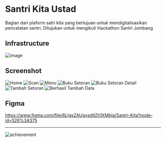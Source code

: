 # Santri Kita Ustad
Bagian dari plaform satri kita yang bertujuan untuk mendigitalisasikan pencatatan santri.
Ditujukan untuk mengikuti Hackathon Santri Jombang 

## Infrastructure
![image](https://user-images.githubusercontent.com/39044004/159106280-0e6de622-48e0-4c08-abbc-f2964a8a7210.png)

## Screenshot
![Home](https://user-images.githubusercontent.com/39044004/159106313-12552103-3bc6-45db-b0ba-82dc19a60989.png)
![Scan](https://user-images.githubusercontent.com/39044004/159106327-859ea665-92a1-4098-8122-9eb712128f6f.png)
![Menu](https://user-images.githubusercontent.com/39044004/159106337-1f45a93f-5aba-4e34-b9d0-49774e2b8454.png)
![Buku Setoran](https://user-images.githubusercontent.com/39044004/159106343-198d292d-578f-43e1-9e11-db354bff0432.png)
![Buku Setoran Detail](https://user-images.githubusercontent.com/39044004/159106351-e726874c-35a5-4c46-8fc8-db4f3d836504.png)
![Tambah Setoran](https://user-images.githubusercontent.com/39044004/159106355-2fdab59a-0741-44aa-adc7-fc1e94280084.png)
![Berhasil Tambah Data](https://user-images.githubusercontent.com/39044004/159106360-0b306d61-c556-494d-b258-10915901565a.png)

## Figma
https://www.figma.com/file/6LIgsZAUgysdtlZh1XMbja/Santri-Kita?node-id=526%3A375

<hr>

![achievement](https://user-images.githubusercontent.com/39044004/160511865-103b9260-e3cf-4ef2-8e69-90af31e11a19.jpg)
